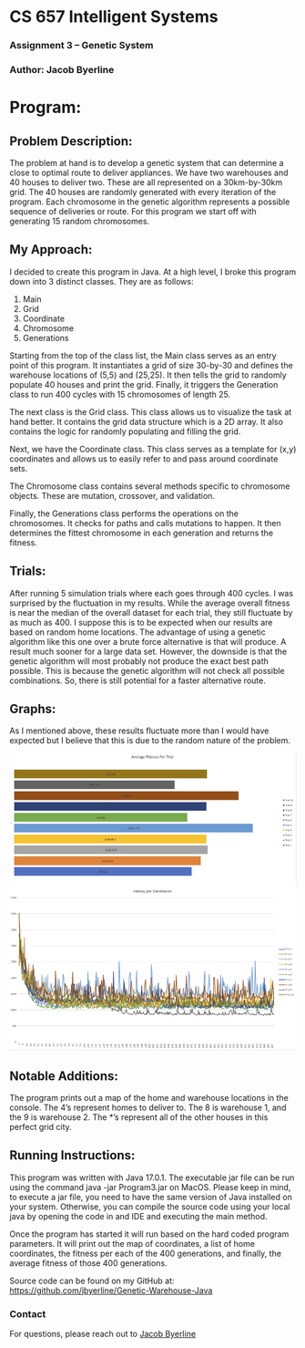 # CS 657 Intelligent Systems

### Assignment 3 – Genetic System

### Author: Jacob Byerline

# Program:

## Problem Description:
The problem at hand is to develop a genetic system that can determine a close to optimal route to deliver appliances. We have two warehouses and 40 houses to deliver two. These are all represented on a 30km-by-30km grid. The 40 houses are randomly generated with every iteration of the program. Each chromosome in the genetic algorithm represents a possible sequence of deliveries or route. For this program we start off with generating 15 random chromosomes.


## My Approach:
I decided to create this program in Java. At a high level, I broke this program down into 3 distinct classes. They are as follows:

1.	Main
2.	Grid
3.	Coordinate
4.	Chromosome
5.	Generations

Starting from the top of the class list, the Main class serves as an entry point of this program. It instantiates a grid of size 30-by-30 and defines the warehouse locations of (5,5) and (25,25). It then tells the grid to randomly populate 40 houses and print the grid. Finally, it triggers the Generation class to run 400 cycles with 15 chromosomes of length 25.

The next class is the Grid class. This class allows us to visualize the task at hand better. It contains the grid data structure which is a 2D array. It also contains the logic for randomly populating and filling the grid.

Next, we have the Coordinate class. This class serves as a template for (x,y) coordinates and allows us to easily refer to and pass around coordinate sets.

The Chromosome class contains several methods specific to chromosome objects. These are mutation, crossover, and validation.

Finally, the Generations class performs the operations on the chromosomes. It checks for paths and calls mutations to happen. It then determines the fittest chromosome in each generation and returns the fitness.

## Trials:
After running 5 simulation trials where each goes through 400 cycles. I was surprised by the fluctuation in my results. While the average overall fitness is near the median of the overall dataset for each trial, they still fluctuate by as much as 400. I suppose this is to be expected when our results are based on random home locations. The advantage of using a genetic algorithm like this one over a brute force alternative is that will produce. A result much sooner for a large data set. However, the downside is that the genetic algorithm will most probably not produce the exact best path possible. This is because the genetic algorithm will not check all possible combinations. So, there is still potential for a faster alternative route.


## Graphs:
As I mentioned above, these results fluctuate more than I would have expected but I believe that this is due to the random nature of the problem.

![Graph 1](https://github.com/jbyerline/Genetic-Warehouse-Java/blob/master/Graph1.png?raw=true)
![Graph 2](https://github.com/jbyerline/Genetic-Warehouse-Java/blob/master/Graph2.png?raw=true)

## Notable Additions:
The program prints out a map of the home and warehouse locations in the console. The 4’s represent homes to deliver to. The 8 is warehouse 1, and the 9 is warehouse 2. The *’s represent all of the other houses in this perfect grid city.

## Running Instructions:
This program was written with Java 17.0.1. The executable jar file can be run using the command java -jar Program3.jar on MacOS. Please keep in mind, to execute a jar file, you need to have the same version of Java installed on your system. Otherwise, you can compile the source code using your local java by opening the code in and IDE and executing the main method.

Once the program has started it will run based on the hard coded program parameters. It will print out the map of coordinates, a list of home coordinates, the fitness per each of the 400 generations, and finally, the average fitness of those 400 generations.

Source code can be found on my GitHub at: https://github.com/jbyerline/Genetic-Warehouse-Java

### Contact
For questions, please reach out to [Jacob Byerline](mailto:jbyerline@gmail.com)